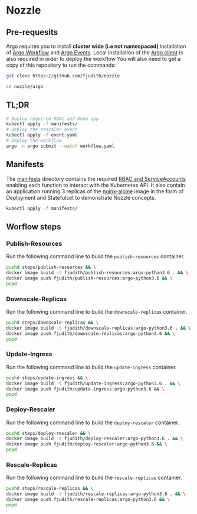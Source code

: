 # Nozzle

## Pre-requesits

Argo requires you to install **cluster wide (i.e not namespaced)** installation of [Argo Workflow](https://argoproj.github.io/argo/quick-start/) and [Argo Events](https://argoproj.github.io/argo-events/installation/).
Local installation of the [Argo client](https://github.com/argoproj/argo/releases) is also required in order to deploy the workflow
You will also need to get a copy of this repository to run the commands:

```bash
git clone https://github.com/fjudith/nozzle

cd nozzle/argo
```

## TL;DR

```bash
# Deploy required RBAC and Demo app
kubectl apply -f manifests/
# Deploy the rescaler event
kubectl apply -f event.yaml
# Deploy the workflow
argo -n argo submit --watch workflow.yaml
```

## Manifests

The [manifests](./manifests/) directory contains the required [RBAC and ServiceAccounts](https://kubernetes.io/docs/reference/access-authn-authz/rbac/) enabling each function to interact with the Kubernetes API.
It also contain an application running 3 replicas of the [nginx-alpine](https://hub.docker.com/r/amd64/nginx) image in the form of Deployment and Statefulset to demonstrate Nozzle concepts.

```bash
kubectl apply -f manifests/
```

## Worflow steps

### Publish-Resources

Run the following command line to build the `publish-resources` container.

```bash
pushd steps/publish-resources && \
docker image build -t fjudith/publish-resources:argo-python3.6 . && \
docker image push fjudith/publish-resources:argo-python3.6 && \
popd
```

### Downscale-Replicas

Run the following command line to build the `downscale-replicas` container.

```bash
pushd steps/downscale-replicas && \
docker image build -t fjudith/downscale-replicas:argo-python3.6 . && \
docker image push fjudith/downscale-replicas:argo-python3.6 && \
popd
```

### Update-Ingress

Run the following command line to build the `update-ingress` container.

```bash
pushd steps/update-ingress && \
docker image build -t fjudith/update-ingress:argo-python3.6 . && \
docker image push fjudith/update-ingress:argo-python3.6 && \
popd
```

### Deploy-Rescaler

Run the following command line to build the `deploy-rescaler` container.

```bash
pushd steps/deploy-rescaler && \
docker image build -t fjudith/deploy-rescaler:argo-python3.6 . && \
docker image push fjudith/deploy-rescaler:argo-python3.6 && \
popd
```

### Rescale-Replicas

Run the following command line to build the `rescale-replicas` container.

```bash
pushd steps/rescale-replicas && \
docker image build -t fjudith/rescale-replicas:argo-python3.6 . && \
docker image push fjudith/rescale-replicas:argo-python3.6 && \
popd
```

